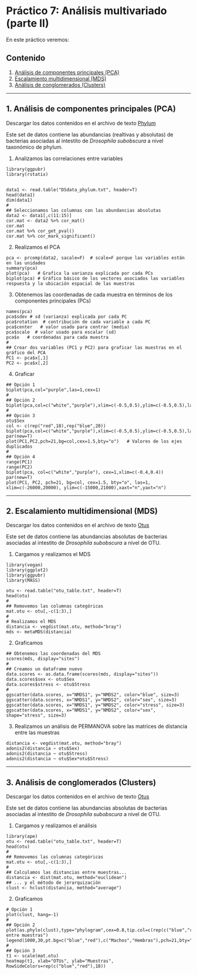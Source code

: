 # Práctico 7: Análisis multivariado (parte II)

En este práctico veremos:

## Contenido

1. [Análisis de componentes principales (PCA)](https://github.com/BioCastaneda/Inverskin/blob/main/Clase_7.md#1-an%C3%A1lisis-de-componentes-principales-pca)
2. [Escalamiento multidimensional (MDS)](https://github.com/BioCastaneda/Inverskin/blob/main/Clase_7.md#2-escalamiento-multidimensional-mds)
3. [Análisis de conglomerados (Clusters)](https://github.com/BioCastaneda/Inverskin/blob/main/Clase_7.md#3-an%C3%A1lisis-de-conglomerados-clusters)

---
## 1. Análisis de componentes principales (PCA)

Descargar los datos contenidos en el archivo de texto [Phylum](https://github.com/lecastaneda/Bioestadistica/blob/main/DSdata_phylum.txt)

Este set de datos contiene las abundancias (realtivas y absolutas) de bacterias asociadas al intestito de <i>Drosophila subobscura</i> a nivel taxonómico de phylum.

1. Analizamos las correlaciones entre variables
```
library(ggpubr)
library(rstatix)


data1 <- read.table("DSdata_phylum.txt", header=T)
head(data1)
dim(data1)
#
## Seleccionamos las columnas con las abundancias absolutas
data2 <- data1[,c(11:15)]
cor.mat <- data2 %>% cor_mat()
cor.mat
cor.mat %>% cor_get_pval()
cor.mat %>% cor_mark_significant()
```

2. Realizamos el PCA
```
pca <- prcomp(data2, sacale=F)  # scale=F porque las variables están en las unidades
summary(pca)
plot(pca)   # Grafica la varianza explicada por cada PCs
biplot(pca) # Gráfico básico de los vectores asociados las variables respuesta y la ubicación espacial de las muestras
```

3. Obtenemos las coordenadas de cada muestra en términos de los componentes principales (PCs)
```
names(pca)
pca$sdev # sd (varianza) explicada por cada PC
pca$rotation  # contribución de cada variable a cada PC
pca$center   # valor usado para centrar (media)
pca$scale  # valor usado para escalar (sd)
pca$x   # coordenadas para cada muestra
#
## Crear dos variables (PC1 y PC2) para graficar las muestras en el gráfico del PCA
PC1 <- pca$x[,1]
PC2 <- pca$x[,2]
```

4. Graficar
```
## Opción 1
biplot(pca,col="purple",las=1,cex=1)
#
## Opción 2
biplot(pca,col=c("white","purple"),xlim=c(-0.5,0.5),ylim=c(-0.5,0.5),las=1,cex=1)
#
## Opción 3
otu$Sex
col <- c(rep("red",18),rep("blue",20))
biplot(pca,col=c("white","purple"),xlim=c(-0.5,0.5),ylim=c(-0.5,0.5),las=1,cex=1)
par(new=T)
plot(PC1,PC2,pch=21,bg=col,cex=1.5,bty="o")   # Valores de los ejes duplicados
#
## Opción 4
range(PC1)
range(PC2)
biplot(pca, col=c("white","purple"), cex=1,xlim=c(-0.4,0.4))
par(new=T)
plot(PC1, PC2, pch=21, bg=col, cex=1.5, bty="o", las=1, xlim=c(-26000,20000), ylim=c(-15000,21000),xaxt="n",yaxt="n")
```

---
## 2. Escalamiento multidimensional (MDS)

Descargar los datos contenidos en el archivo de texto [Otus](https://github.com/lecastaneda/Bioestadistica/blob/main/otu_table.txt)

Este set de datos contiene las abundancias absolutas de bacterias asociadas al intestito de <i>Drosophila subobscura</i> a nivel de OTU.

1. Cargamos y realizamos el MDS
```
library(vegan)
library(ggplot2)
library(ggpubr)
library(MASS)

otu <- read.table("otu_table.txt", header=T)
head(otu)
#
## Removemos las columnas categóricas
mat.otu <- otu[,-c(1:3),]
#
# Realizamos el MDS
distancia <- vegdist(mat.otu, method="bray")
mds <- metaMDS(distancia)
```

2. Graficamos
```
## Obtenemos las coordenadas del MDS
scores(mds, display="sites")
#
## Creamos un dataframe nuevo
data.scores <- as.data.frame(scores(mds, display="sites"))
data.scores$sex <- otu$Sex
data.scores$stress <- otu$Stress
#
ggscatter(data.scores, x="NMDS1", y="NMDS2", color="blue", size=3)
ggscatter(data.scores, x="NMDS1", y="NMDS2", color="sex", size=3)
ggscatter(data.scores, x="NMDS1", y="NMDS2", color="stress", size=3)
ggscatter(data.scores, x="NMDS1", y="NMDS2", color="sex", shape="stress", size=3)
```

3. Realizamos un análisis de PERMANOVA sobre las matrices de distancia entre las muestras
```
distancia <- vegdist(mat.otu, method="bray")
adonis2(distancia ~ otu$Sex)
adonis2(distancia ~ otu$Stress)
adonis2(distancia ~ otu$Sex*otu$Stress)
```

---
## 3. Análisis de conglomerados (Clusters)

Descargar los datos contenidos en el archivo de texto [Otus](https://github.com/lecastaneda/Bioestadistica/blob/main/otu_table.txt)

Este set de datos contiene las abundancias absolutas de bacterias asociadas al intestito de <i>Drosophila subobscura</i> a nivel de OTU.

1. Cargamos y realizamos el análisis
```
library(ape)
otu <- read.table("otu_table.txt", header=T)
head(otu)
#
## Removemos las columnas categóricas
mat.otu <- otu[,-c(1:3),]
#
## Calculamos las distancias entre muestras...
distancia <- dist(mat.otu, method="euclidean")
## ... y el método de jerarquización
clust <- hclust(distancia, method="average")
```

2. Graficamos
```
# Opción 1
plot(clust, hang=-1)
#
## Opción 2
plot(as.phylo(clust),type="phylogram",cex=0.8,tip.col=c(rep(c("blue","red"),18)),font=2,main="Similitud entre muestras")
legend(1000,30,pt.bg=c("blue","red"),c("Machos","Hembras"),pch=21,bty="n")
#
## Opción 3
t1 <- scale(mat.otu)
heatmap(t1, xlab="OTUs", ylab="Muestras", RowSideColors=rep(c("blue","red"),18))
```

